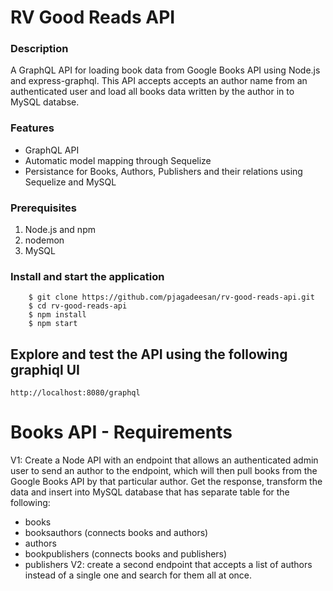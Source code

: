 # RV Good Reads API

### Description

A GraphQL API for loading book data from Google Books API using Node.js and express-graphql.
This API accepts accepts an author name from an authenticated user and load all books data written by the author in to MySQL databse.

### Features

- GraphQL API
- Automatic model mapping through Sequelize
- Persistance for Books, Authors, Publishers and their relations using Sequelize and MySQL

### Prerequisites

1. Node.js and npm
2. nodemon
3. MySQL

### Install and start the application

```
    $ git clone https://github.com/pjagadeesan/rv-good-reads-api.git
    $ cd rv-good-reads-api
    $ npm install
    $ npm start
```

## Explore and test the API using the following graphiql UI

```
http://localhost:8080/graphql
```

# Books API - Requirements

V1: Create a Node API with an endpoint that allows an authenticated admin user to send an author to the endpoint, which will then pull books from the Google Books API by that particular author. Get the response, transform the data and insert into MySQL database that has separate table for the following:

- books
- booksauthors (connects books and authors)
- authors
- bookpublishers (connects books and publishers)
- publishers
  V2: create a second endpoint that accepts a list of authors instead of a single one and search for them all at once.
